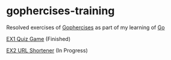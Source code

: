 # gophercises-training

Resolved exercises of [Gophercises](https://gophercises.com) as part of my learning of [Go](https://golang.org/)

[EX1 Quiz Game](/quiz_game/) (Finished)

[EX2 URL Shortener](/url_shortener/) (In Progress)
